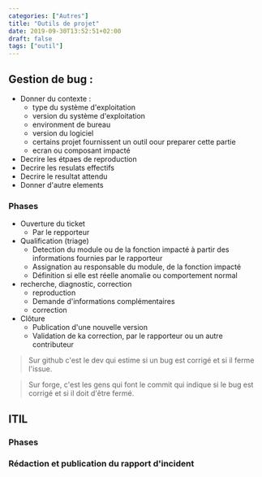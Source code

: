 ```yaml
---
categories: ["Autres"]
title: "Outils de projet"
date: 2019-09-30T13:52:51+02:00
draft: false
tags: ["outil"]
---
```

## Gestion de bug :

+ Donner du contexte :
  + type du système d'exploitation
  + version du système d'exploitation
  + environment de bureau
  + version du logiciel
  + certains projet fournissent un outil oour preparer cette partie
  + ecran ou composant impacté
+ Decrire les étpaes de reproduction
+ Decrire les resulats effectifs
+ Decrire le resultat attendu
+ Donner d'autre elements

### Phases

+ Ouverture du ticket
  + Par le repporteur
+ Qualification (triage)
  + Detection du module ou de la fonction impacté à partir des informations fournies par le rapporteur
  + Assignation au responsable du module, de la fonction impacté
  + Définition si elle est réelle anomalie ou comportement normal
+ recherche, diagnostic, correction
  + reproduction
  + Demande d'informations complémentaires
  + correction
+ Clôture
  + Publication d'une nouvelle version
  + Validation de ka correction, par le rapporteur ou un autre contributeur

> Sur github c'est le dev qui estime si un bug est corrigé et si il ferme l'issue.

> Sur forge, c'est les gens qui font le commit qui indique si le bug est corrigé et si il doit d'être fermé.

## ITIL

### Phases

### Rédaction et publication du rapport d'incident
